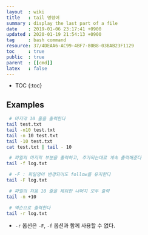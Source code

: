 ```yaml
---
layout  : wiki
title   : tail 명령어
summary : display the last part of a file
date    : 2019-01-06 23:17:41 +0900
updated : 2020-01-19 21:54:13 +0900
tag     : bash command
resource: 37/4DEAA6-AC99-4BF7-80B8-03BAB23F1129
toc     : true
public  : true
parent  : [[cmd]]
latex   : false
---
```

* TOC
{:toc}

## Examples
```sh
 # 마지막 10 줄을 출력한다
tail test.txt
tail -n10 test.txt
tail -n 10 test.txt
tail -10 test.txt
cat test.txt | tail - 10

 # 파일의 마지막 부분을 출력하고, 추가되는대로 계속 출력해준다
tail -f log.txt

 # -F : 파일명이 변경되어도 follow를 유지한다
tail -F log.txt

 # 파일의 처음 10 줄을 제외한 나머지 모두 출력
tail -n +10

 # 역순으로 출력한다
tail -r log.txt
```

* `-r` 옵션은 `-F`, `-f` 옵션과 함께 사용할 수 없다.

